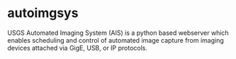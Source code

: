 # autoimgsys

USGS Automated Imaging System (AIS) is a python based webserver which enables  scheduling and control of automated image capture from imaging devices attached via GigE, USB, or IP protocols.
